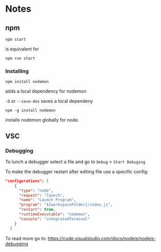 # Notes

## npm

```
npm start
```

is equivalent for

```
npm run start
```

### Installing

```
npm install nodemon
```

adds a local dependency for nodemon

`-D` or `--save-dev` saves a local dependeny

```
npm -g install nodemon
```

installs nodemon globally for node.

## VSC

### Debugging

To lunch a debugger select a file and go to `Debug` > `Start Debuging`

To make the debugger restart after editing file use a specific config:

```json
"configurations": [
    {
      "type": "node",
      "request": "launch",
      "name": "Launch Program",
      "program": "${workspaceFolder}/index.js",
      "restart": true,
      "runtimeExecutable": "nodemon",
      "console": "integratedTerminal"
    }
  ]
```

To read more go to: https://code.visualstudio.com/docs/nodejs/nodejs-debugging
